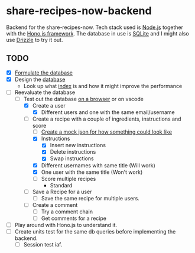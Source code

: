 # share-recipes-now-backend
Backend for the share-recipes-now. Tech stack used is [Node.js](https://nodejs.org/en) together with the [Hono.js framework](https://hono.dev/). The database in use is [SQLite](https://www.sqlite.org/index.html) and I might also use [Drizzle](https://orm.drizzle.team/) to try it out. 
## TODO
- [x] [Formulate the database](https://github.com/urostripunovic/share-recipes-now-backend/blob/main/public/Database.md)
- [x] Design the [database](https://github.com/urostripunovic/share-recipes-now-backend/blob/main/public/db%20diagram.png)
    - Look up what [index](https://www.sqlitetutorial.net/sqlite-index/) is and how it might improve the performance
- [ ] Reevaluate the database
    - [ ] Test out the database [on a browser](http://sqlfiddle.com/) or on vscode
        - [x] Create a user 
            - [x] Different users and one with the same email/username
        - [ ] Create a recipe with a couple of ingredients, instructions and score
            - [ ] [Create a mock json for how something could look like](https://github.com/urostripunovic/share-recipes-now-backend/blob/main/public/db%20queries#the-json-file-would-look-like-the-following.md)
            - [x] Instructions
                - [x] Insert new instructions
                - [x] Delete instructions
                - [x] Swap instructions
            - [x] Different usernames with same title (Will work)
            - [x] One user with the same title (Won't work)
            - [ ] Score multiple recipes
                - Standard
        - [ ] Save a Recipe for a user
            - [ ] Save the same recipe for multiple users.
        - [ ] Create a comment
            - [ ] Try a comment chain
            - [ ] Get comments for a recipe
- [ ] Play around with Hono.js to understand it.
- [ ] Create units test for the same db queries before implementing the backend.
    - [ ] Session test iaf.
